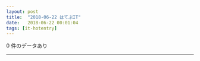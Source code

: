```yaml
---
layout: post
title:  "2018-06-22 はてぶIT"
date:   2018-06-22 00:01:04
tags: [it-hotentry]
---
```

0 件のデータあり

<hr>
